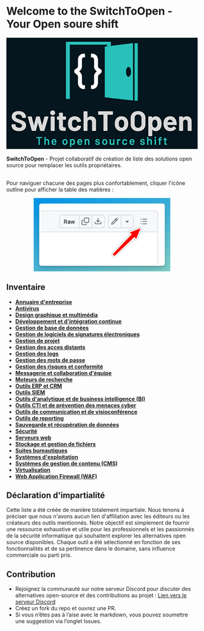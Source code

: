 # Welcome to the SwitchToOpen - Your Open soure shift


<img src="./Img/switchtoopen2.png"/>


**SwitchToOpen** - Projet collaboratif de création de liste des solutions open source pour remplacer les outils propriétaires.
##

Pour naviguer chacune des pages plus confortablement, cliquer l'icône outline pour afficher la table des matières :

<img src="./outline-tip.png" alt="drawing" width="360" style="display: block;margin-left: auto;margin-right: auto;"/>


## Inventaire
- [**Annuaire d'entreprise**](/Annuaire%20d'entreprise.md)
- [**Antivirus**](/Antivirus.md)
- [**Design graphique et multimédia**](/Design%20graphique%20et%20multim%C3%A9dia.md)
- [**Développement et d'intégration continue**](/D%C3%A9veloppement%20et%20d'int%C3%A9gration%20continue.md)
- [**Gestion de base de données**](/Gestion%20de%20base%20de%20donn%C3%A9es.md)
- [**Gestion de logiciels de signatures électroniques**](/Gestion%20de%20signatures%20%C3%A9lectroniques.md)
- [**Gestion de projet**](/Gestion%20de%20projet.md)
- [**Gestion des acces distants**](/Gestion%20des%20acces%20distants.md)
- [**Gestion des logs**](/Gestion%20des%20logs.md)
- [**Gestion des mots de passe**](/Gestion%20des%20mots%20de%20passe%20et%20secrets.md)
- [**Gestion des risques et conformité**](/Gestion%20des%20risques%20et%20conformit%C3%A9.md)
- [**Messagerie et collaboration d'équipe**](/Messagerie%20et%20collaboration%20d'%C3%A9quipe.md)
- [**Moteurs de recherche**](/Moteurs%20de%20recherche.md)
- [**Outils ERP et CRM**](/Outils%20ERP%20et%20CRM.md)
- [**Outils SIEM**](/Outils%20SIEM.md)
- [**Outils d'analytique et de business intelligence (BI)**](/Outils%20d'analytique%20et%20de%20business%20intelligence%20(BI).md)
- [**Outils CTI et de prévention des menaces cyber**](/Outils%20CTI%20et%20de%20prévention%20des%20menaces%20cyber.md)
- [**Outils de communication et de visioconférence**](/Outils%20de%20communication%20et%20de%20visioconf%C3%A9rence.md)
- [**Outils de reporting**](/Outils%20de%20reporting.md)
- [**Sauvegarde et récupération de données**](/Sauvegarde%20et%20r%C3%A9cup%C3%A9ration%20de%20donn%C3%A9es.md)
- [**Sécurité**](/S%C3%A9curit%C3%A9.md)
- [**Serveurs web**](/Serveurs%20web.md)
- [**Stockage et gestion de fichiers**](/Stockage%20et%20gestion%20de%20fichiers.md)
- [**Suites bureautiques**](/Suites%20bureautiques.md)
- [**Systèmes d'exploitation**](/Syst%C3%A8mes%20d'exploitation.md)
- [**Systèmes de gestion de contenu (CMS)**](/Syst%C3%A8mes%20de%20gestion%20de%20contenu.md)
- [**Virtualisation**](/Virtualisation.md)
- [**Web Application Firewall (WAF)**](/Web%20Application%20Firewall.md)

## Déclaration d'impartialité

Cette liste a été créée de manière totalement impartiale.
Nous tenons à préciser que nous n'avons aucun lien d'affiliation avec les éditeurs ou les créateurs des outils mentionnés. Notre objectif est simplement de fournir une ressource exhaustive et utile pour les professionnels et les passionnés de la sécurité informatique qui souhaitent explorer les alternatives open source disponibles. Chaque outil a été sélectionné en fonction de ses fonctionnalités et de sa pertinence dans le domaine, sans influence commerciale ou parti pris.

## Contribution

- Rejoignez la communauté sur notre serveur Discord pour discuter des alternatives open-source et des contributions au projet : [Lien vers le serveur Discord](https://discord.gg/XqgdnZFQzF)
- Créez un fork du repo et ouvrez une PR.
- Si vous n’êtes pas à l’aise avec le markdown, vous pouvez soumettre une suggestion via l’onglet Issues.

